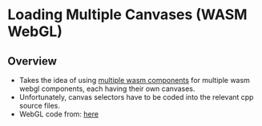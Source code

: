 # Loading Multiple Canvases (WASM WebGL)
## Overview
- Takes the idea of using [multiple wasm components](https://github.com/Yongbeom-Kim/emscripten-examples/tree/main/multiple-wasm-components) for multiple wasm webgl components, each having their own canvases.
- Unfortunately, canvas selectors have to be coded into the relevant cpp source files.
- WebGL code from: [here](https://blog.feather.systems/WebGL.html) 
